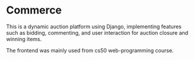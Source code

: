 # Commerce
This is a dynamic auction platform using Django, implementing features such
as bidding, commenting, and user interaction for auction closure and winning items.


The frontend was mainly used from cs50 web-programming course.
